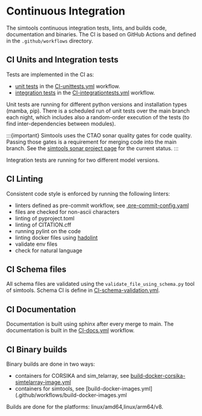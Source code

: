 # Continuous Integration

The simtools continuous integration tests, lints, and builds code, documentation and binaries. The CI is based on GitHub Actions and defined in the `.github/workflows` directory.

## CI Units and Integration tests

Tests are implemented in the CI as:

- [unit tests](testing.md#unit-tests) in the [CI-unittests.yml](.github/workflows/CI-unittests.yml) workflow.
- [integration tests](testing.md#integration-tests) in the [CI-integrationtests.yml](.github/workflows/CI-integrationtests.yml) workflow.

Unit tests are running for different python versions  and installation types (mamba, pip).
There is a scheduled run of unit tests over the main branch each night, which includes also a random-order execution of the tests (to find inter-dependencies between modules).

:::{important}
Simtools uses the CTAO sonar quality gates for code quality. Passing those gates is a requirement for merging code into the main branch.
See the [simtools sonar project page](https://sonar-cta-dpps.zeuthen.desy.de/dashboard?id=gammasim_simtools_AY_ssha9WiFxsX-2oy_w) for the current status.
:::

Integration tests are running for two different model versions.

## CI Linting

Consistent code style is enforced by running the following linters:

- linters defined as pre-commit workflow, see [.pre-commit-config.yaml](../.pre-commit-config.yaml)
- files are checked for non-ascii characters
- linting of pyproject.toml
- linting of CITATION.cff
- running pylint on the code
- linting docker files using [hadolint](https://github.com/hadolint/hadolint)
- validate env files
- check for natural language

## CI Schema files

All schema files are validated using the `validate_file_using_schema.py` tool of simtools.
Schema CI is define in [CI-schema-validation.yml](.github/workflows/CI-schema-validation.yml).

## CI Documentation

Documentation is built using sphinx after every merge to main.
The documentation is built in the [CI-docs.yml](.github/workflows/CI-docs.yml) workflow.

## CI Binary builds

Binary builds are done in two ways:

- containers for CORSIKA and sim_telarray, see [build-docker-corsika-simtelarray-image.yml](.github/workflows/build-docker-corsika-simtelarray-image.yml)
- containers for simtools, see [build-docker-images.yml](.github/workflows/build-docker-images.yml

Builds are done for the platforms: linux/amd64,linux/arm64/v8.
